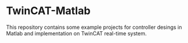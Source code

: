 # TwinCAT-Matlab

This repository contains some example projects for controller desings in Matlab and implementation on TwinCAT real-time system. 
